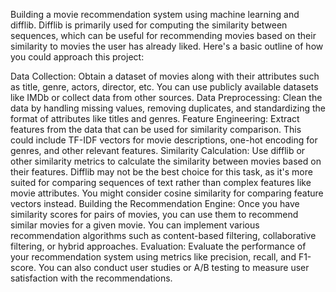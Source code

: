 Building a movie recommendation system using machine learning and difflib. Difflib is primarily used for computing the similarity between sequences, which can be useful for recommending movies based on their similarity to movies the user has already liked. Here's a basic outline of how you could approach this project:

Data Collection: Obtain a dataset of movies along with their attributes such as title, genre, actors, director, etc. You can use publicly available datasets like IMDb or collect data from other sources.
Data Preprocessing: Clean the data by handling missing values, removing duplicates, and standardizing the format of attributes like titles and genres.
Feature Engineering: Extract features from the data that can be used for similarity comparison. This could include TF-IDF vectors for movie descriptions, one-hot encoding for genres, and other relevant features.
Similarity Calculation: Use difflib or other similarity metrics to calculate the similarity between movies based on their features. Difflib may not be the best choice for this task, as it's more suited for comparing sequences of text rather than complex features like movie attributes. You might consider cosine similarity for comparing feature vectors instead.
Building the Recommendation Engine: Once you have similarity scores for pairs of movies, you can use them to recommend similar movies for a given movie. You can implement various recommendation algorithms such as content-based filtering, collaborative filtering, or hybrid approaches.
Evaluation: Evaluate the performance of your recommendation system using metrics like precision, recall, and F1-score. You can also conduct user studies or A/B testing to measure user satisfaction with the recommendations.
